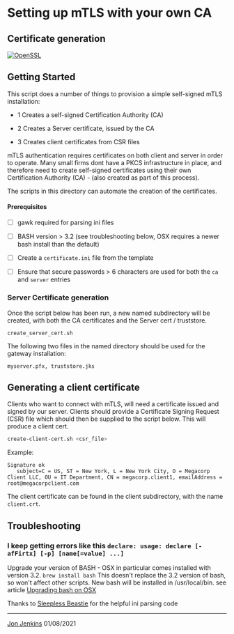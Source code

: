 # Setting up mTLS with your own CA
## Certificate generation

[![OpenSSL](https://img.shields.io/badge/openssl-1.1+-blue.svg)](https://www.openssl.org/index.html)


## Getting Started
This script does a number of things to provision a simple self-signed mTLS installation:
- 1 Creates a self-signed Certification Authority (CA) 
- 2 Creates a Server certificate, issued by the CA

- 3 Creates client certificates from CSR files

mTLS authentication requires certificates on both client and server in order to operate. Many small firms dont 
have a PKCS infrastructure in place, and therefore need to create self-signed certificates using their own 
Certification Authority (CA) - (also created as part of this process).

The scripts in this directory can automate the creation of the certificates.

#### Prerequisites
- [ ] gawk required for parsing ini files
- [ ] BASH version > 3.2 (see troubleshooting below, OSX requires a newer bash install than the default)
- [ ] Create a ```certificate.ini``` file from the template
- [ ] Ensure that secure passwords > 6 characters are used for both the ```ca```  and ```server``` entries


### Server Certificate generation
Once the script below has been run, a new named subdirectory will be created, with both the CA certificates and 
the Server cert / truststore.

```create_server_cert.sh```

The following two files in the named directory should be used for the gateway installation:

```myserver.pfx, truststore.jks```

## Generating a client certificate

Clients who want to connect with mTLS, will need a certificate issued and signed by our server. Clients should provide 
a Certificate Signing Request (CSR) file which should then be supplied to the script below. This will produce a client cert.

```bash 
create-client-cert.sh <csr_file>
```

Example:
```
Signature ok
   subject=C = US, ST = New York, L = New York City, O = Megacorp Client LLC, OU = IT Department, CN = megacorp.client1, emailAddress = root@megacorpclient.com
``` 

The client certificate can be found in the client subdirectory, with the name ```client.crt```.

## Troubleshooting

### I keep getting errors like this ```declare: usage: declare [-afFirtx] [-p] [name[=value] ...]```
Upgrade your version of BASH - OSX in particular comes installed with version 3.2.
```brew install bash``` 
This doesn't replace the 3.2 version of bash, so won't affect other scripts. New bash will be installed in /usr/local/bin. 
see article [Upgrading bash on OSX](https://itnext.io/upgrading-bash-on-macos-7138bd1066ba)

Thanks to [Sleepless Beastie](https://sleeplessbeastie.eu/2019/11/11/how-to-parse-ini-configuration-file-using-bash/) for the helpful ini parsing code 

- - - - - -  
[Jon Jenkins](mailto://jj@fincloud.io) 01/08/2021
